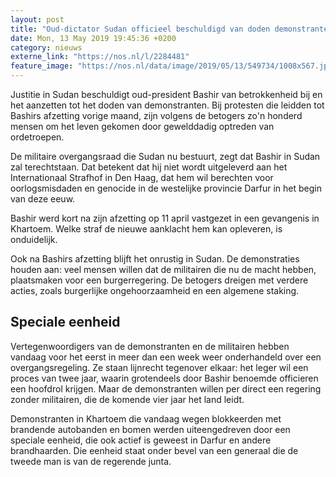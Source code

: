```yaml
---
layout: post
title: "Oud-dictator Sudan officieel beschuldigd van doden demonstranten"
date: Mon, 13 May 2019 19:45:36 +0200
category: nieuws
externe_link: "https://nos.nl/l/2284481"
feature_image: "https://nos.nl/data/image/2019/05/13/549734/1008x567.jpg"
---
```


<p>Justitie in Sudan beschuldigt oud-president Bashir van betrokkenheid bij en het aanzetten tot het doden van demonstranten. Bij protesten die leidden tot Bashirs afzetting vorige maand, zijn volgens de betogers zo'n honderd mensen om het leven gekomen door gewelddadig optreden van ordetroepen.</p>
<p>De militaire overgangsraad die Sudan nu bestuurt, zegt dat Bashir in Sudan zal terechtstaan. Dat betekent dat hij niet wordt uitgeleverd aan het Internationaal Strafhof in Den Haag, dat hem wil berechten voor oorlogsmisdaden en genocide in de westelijke provincie Darfur in het begin van deze eeuw.</p>
<p>Bashir werd kort na zijn afzetting op 11 april vastgezet in een gevangenis in Khartoem. Welke straf de nieuwe aanklacht hem kan opleveren, is onduidelijk.</p>
<p>Ook na Bashirs afzetting blijft het onrustig in Sudan. De demonstraties houden aan: veel mensen willen dat de militairen die nu de macht hebben, plaatsmaken voor een burgerregering. De betogers dreigen met verdere acties, zoals burgerlijke ongehoorzaamheid en een algemene staking.</p>
<h2>Speciale eenheid</h2>
<p>Vertegenwoordigers van de demonstranten en de militairen hebben vandaag voor het eerst in meer dan een week weer onderhandeld over een overgangsregeling. Ze staan lijnrecht tegenover elkaar: het leger wil een proces van twee jaar, waarin grotendeels door Bashir benoemde officieren een hoofdrol krijgen. Maar de demonstranten willen per direct een regering zonder militairen, die de komende vier jaar het land leidt.</p>
<p>Demonstranten in Khartoem die vandaag wegen blokkeerden met brandende autobanden en bomen werden uiteengedreven door een speciale eenheid, die ook actief is geweest in Darfur en andere brandhaarden. Die eenheid staat onder bevel van een generaal die de tweede man is van de regerende junta.</p>
